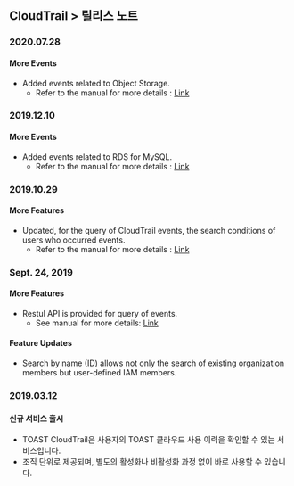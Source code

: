 
## CloudTrail > 릴리스 노트

### 2020.07.28
#### More Events
* Added events related to Object Storage.  
    * Refer to the manual for more details : [Link](http://docs.toast.com/en/CloudTrail/en/event-list/)
 
### 2019.12.10
#### More Events
* Added events related to RDS for MySQL.  
    * Refer to the manual for more details : [Link](http://docs.toast.com/en/CloudTrail/en/event-list/)

### 2019.10.29
#### More Features
* Updated, for the query of CloudTrail events, the search conditions of users who occurred events.
    * Refer to the manual for more details : [Link](http://docs.toast.com/en/CloudTrail/en/api-guide/)

### Sept. 24, 2019 
#### More Features 
* Restul API is provided for query of events. 
    * See manual for more details: [Link](http://docs.toast.com/en/CloudTrail/en/api-guide/)
    
#### Feature Updates
* Search by name (ID) allows not only the search of existing organization members but user-defined IAM members.

### 2019.03.12
#### 신규 서비스 출시
* TOAST CloudTrail은 사용자의 TOAST 클라우드 사용 이력을 확인할 수 있는 서비스입니다.
* 조직 단위로 제공되며, 별도의 활성화나 비활성화 과정 없이 바로 사용할 수 있습니다.
